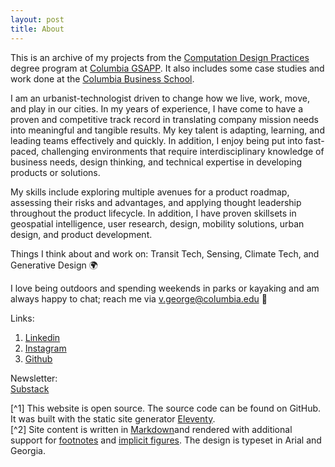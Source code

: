 ```yaml
---
layout: post
title: About
---
```

This is an archive of my  projects from the [Computation Design Practices](https://www.arch.columbia.edu/programs/15-m-s-computational-design-practices) degree program at [Columbia GSAPP](https://www.arch.columbia.edu/). It also includes some case studies and work done at the [Columbia Business School](https://home.gsb.columbia.edu/).

I am an urbanist-technologist driven to change how we live, work, move, and play in our cities. In my years of experience, I have come to have a proven and competitive track record in translating company mission needs into meaningful and tangible results. My key talent is adapting, learning, and leading teams effectively and quickly. In addition, I enjoy being put into fast-paced, challenging environments that require interdisciplinary knowledge of business needs, design thinking, and technical expertise in developing products or solutions. 

My skills include exploring multiple avenues for a product roadmap, assessing their risks and advantages, and applying thought leadership throughout the product lifecycle. In addition, I have proven skillsets in geospatial intelligence, user research, design, mobility solutions, urban design, and product development.

Things I think about and work on: Transit Tech, Sensing, Climate Tech, and Generative Design 🌍

I love being outdoors and spending weekends in parks or kayaking and am always happy to chat; reach me via v.george@columbia.edu 📧

Links:<br/>
1. [Linkedin](https://www.linkedin.com/in/george-verghese-kochukudy/)<br/>
2. [Instagram](george_kochukudy)<br/>
3. [Github](https://github.com/gv2325)<br/>

Newsletter:<br/>
[Substack](https://urbantechbrew.substack.com/)<br/>


[^1] This website is open source. The source code can be found on GitHub. It was built with the static site generator [Eleventy](https://www.11ty.dev/docs/). <br/>
[^2] Site content is written in [Markdown](https://www.markdownguide.org/)and rendered with additional support for [footnotes](https://github.com/markdown-it/markdown-it-footnote) and [implicit figures](https://github.com/arve0/markdown-it-implicit-figures). The design is typeset in Arial and Georgia.